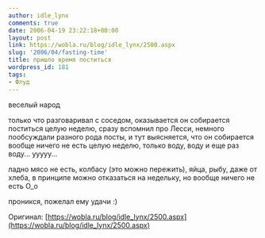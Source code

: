 ```yaml
---
author: idle_lynx
comments: true
date: 2006-04-19 23:22:18+00:00
layout: post
link: https://wobla.ru/blog/idle_lynx/2500.aspx
slug: '2006/04/fasting-time'
title: пришло время поститься
wordpress_id: 181
tags:
- Флуд
---
```


веселый народ

только что разговаривал с соседом, оказывается он собирается поститься целую неделю, сразу вспомнил про Лесси, немного пообсуждали разного рода посты, и тут выясняется, что он собирается вообще ничего не есть целую неделю, только воду, воду и еще раз воду... ууууу...

ладно мясо не есть, колбасу (это можно пережить), яйца, рыбу, даже от хлеба, в принципе можно отказаться на недельку, но вообще ничего не есть О_о

проникся, пожелал ему удачи :)

Оригинал: [https://wobla.ru/blog/idle_lynx/2500.aspx](https://wobla.ru/blog/idle_lynx/2500.aspx)
